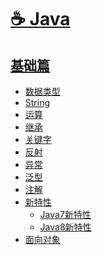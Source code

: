 # [☕️ Java](/README)

## [基础篇](/basic/)

* [数据类型](/basic/数据类型)
* [String](/basic/String)
* [运算](/basic/运算)
* [继承](/basic/继承)
* [关键字](/basic/关键字)
* [反射](/basic/反射)
* [异常](/basic/异常)
* [泛型](/basic/泛型)
* [注解](/basic/注解)
* [新特性](#)
	* [Java7新特性](/basic/Java7新特性)
	* [Java8新特性](/basic/Java8新特性)
* [面向对象](/basic/面向对象)

<!--
* [设计模式](/basic/设计模式)
-->